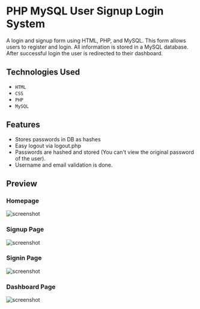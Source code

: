# PHP MySQL User Signup Login System
A login and signup form using HTML, PHP, and MySQL. This form allows users to register and login. All information is stored in a MySQL database. After successful login the user is redirected to their dashboard. 
## Technologies Used
- `HTML`
- `CSS`
- `PHP`
- `MySQL`

## Features

* Stores passwords in DB as hashes
* Easy logout via logout.php
* Passwords are hashed and stored (You can't view the original password of the user).
* Username and email validation is done.

## Preview
### Homepage
![screenshot](homePage.png)

### Signup Page
![screenshot](RegisterPage.png)

### Signin Page
![screenshot](LoginPage.png)

### Dashboard Page
![screenshot](LoggedSuccessfully.png)
